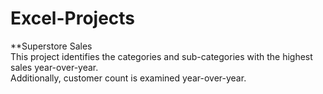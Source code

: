 # Excel-Projects

**Superstore Sales<br/>
This project identifies the categories and sub-categories with the highest sales year-over-year.<br/>
Additionally, customer count is examined year-over-year.
